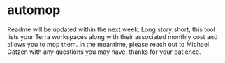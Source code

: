 # automop

Readme will be updated within the next week. Long story short, this tool lists your Terra workspaces along with their associated monthly cost and allows you to mop them. In the meantime, please reach out to Michael Gatzen with any questions you may have, thanks for your patience.
